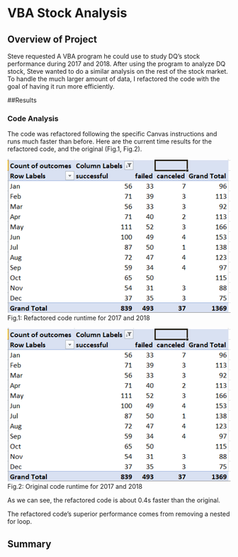 # VBA Stock Analysis

## Overview of Project

Steve requested A VBA program he could use to study DQ’s stock performance during 2017 and 2018. After using the program to analyze DQ stock, Steve wanted to do a similar analysis on the rest of the stock market. To handle the much larger amount of data, I refactored the code with the goal of having it run more efficiently.  

##Results

### Code Analysis
The code was refactored following the specific Canvas instructions and runs much faster than before. Here are the current time results for the refactored code, and the original (Fig.1, Fig.2).

 
![alt text](https://github.com/specialcanadian/kickstarter-analysis/blob/main/ExtraImages/PivotTable.png?raw=true)
Fig.1: Refactored code runtime for 2017 and 2018


![alt text](https://github.com/specialcanadian/kickstarter-analysis/blob/main/ExtraImages/PivotTable.png?raw=true)  
Fig.2: Original code runtime for 2017 and 2018

As we can see, the refactored code is about 0.4s faster than the original.

The refactored code’s superior performance comes from removing a nested for loop.   



## Summary

###


